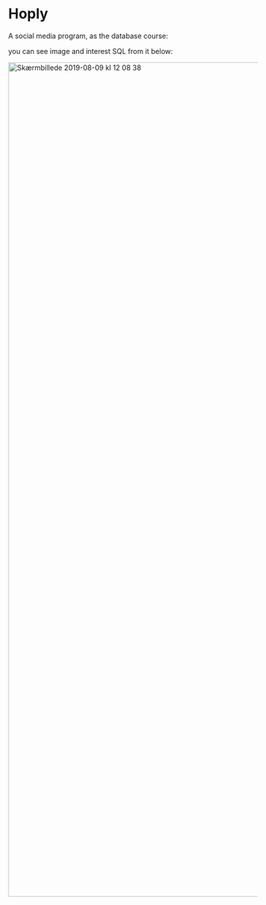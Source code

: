 # Hoply

A social media program, as the database course: 

you can see image and interest SQL from it below: 

<img width="1680" alt="Skærmbillede 2019-08-09 kl  12 08 38" src="https://user-images.githubusercontent.com/14975455/62775106-05bba880-baa7-11e9-824f-dacf031a6ff3.png">
